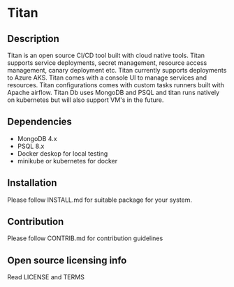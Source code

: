 # Titan

## Description

Titan is an open source CI/CD tool built with cloud native tools. Titan supports service deployments, secret management, resource access management, canary deployment etc. Titan currently supports deployments to Azure AKS. Titan comes with a console UI to manage services and resources. Titan configurations comes with custom tasks runners built with Apache airflow. Titan Db uses MongoDB and PSQL and titan runs natively on kubernetes but will also support VM's in the future. 

## Dependencies 

- MongoDB 4.x
- PSQL 8.x
- Docker deskop for local testing 
- minikube or kubernetes for docker 


## Installation 

Please follow INSTALL.md for suitable package for your system. 

## Contribution 

Please follow CONTRIB.md for contribution guidelines 

## Open source licensing info

Read LICENSE and TERMS
